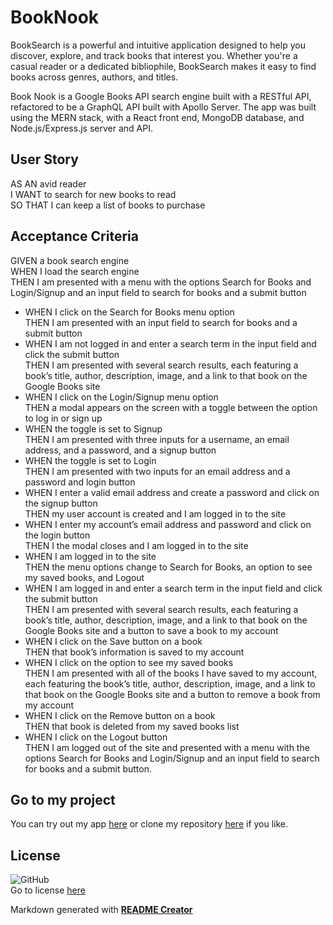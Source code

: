# BookNook

BookSearch is a powerful and intuitive application designed to help you discover, explore, and track books that interest you. Whether you're a casual reader or a dedicated bibliophile, BookSearch makes it easy to find books across genres, authors, and titles.

Book Nook is a Google Books API search engine built with a RESTful API, refactored to be a GraphQL API built with Apollo Server. The app was built using the MERN stack, with a React front end, MongoDB database, and Node.js/Express.js server and API.

## User Story

AS AN avid reader<br>
I WANT to search for new books to read<br>
SO THAT I can keep a list of books to purchase

## Acceptance Criteria

GIVEN a book search engine<br>
WHEN I load the search engine<br>
THEN I am presented with a menu with the options Search for Books and Login/Signup and an input field to search for books and a submit button

- WHEN I click on the Search for Books menu option<br>
  THEN I am presented with an input field to search for books and a submit button
- WHEN I am not logged in and enter a search term in the input field and click the submit button<br>
  THEN I am presented with several search results, each featuring a book’s title, author, description, image, and a link to that book on the Google Books site
- WHEN I click on the Login/Signup menu option<br>
  THEN a modal appears on the screen with a toggle between the option to log in or sign up
- WHEN the toggle is set to Signup<br>
  THEN I am presented with three inputs for a username, an email address, and a password, and a signup button
- WHEN the toggle is set to Login<br>
  THEN I am presented with two inputs for an email address and a password and login button
- WHEN I enter a valid email address and create a password and click on the signup button<br>
  THEN my user account is created and I am logged in to the site
- WHEN I enter my account’s email address and password and click on the login button<br>
  THEN I the modal closes and I am logged in to the site
- WHEN I am logged in to the site<br>
  THEN the menu options change to Search for Books, an option to see my saved books, and Logout
- WHEN I am logged in and enter a search term in the input field and click the submit button<br>
  THEN I am presented with several search results, each featuring a book’s title, author, description, image, and a link to that book on the Google Books site and a button to save a book to my account
- WHEN I click on the Save button on a book<br>
  THEN that book’s information is saved to my account
- WHEN I click on the option to see my saved books<br>
  THEN I am presented with all of the books I have saved to my account, each featuring the book’s title, author, description, image, and a link to that book on the Google Books site and a button to remove a book from my account
- WHEN I click on the Remove button on a book<br>
  THEN that book is deleted from my saved books list
- WHEN I click on the Logout button<br>
  THEN I am logged out of the site and presented with a menu with the options Search for Books and Login/Signup and an input field to search for books and a submit button.

## Go to my project

You can try out my app [here](https://v-booknook.onrender.com/) or clone my repository [here](https://github.com/VanZittle/V-BookNook) if you like.

## License

![GitHub](https://img.shields.io/github/license/VanZittle/V-BookNook?style=for-the-badge)<br> Go to license [here](https://github.com/VanZittle/V-BookNook/blob/main/LICENSE)

Markdown generated with **[README Creator](https://github.com/VanZittle/module9-challenge-ReadmeGenerator)**
